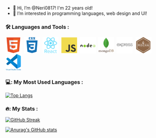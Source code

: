 - 👋 Hi, I’m @Neri0817! I'm 22 years old!
- 👀 I’m interested in programming languages, web design and UI!

### :hammer_and_wrench: Languages and Tools :
<div>
  <img src="https://github.com/devicons/devicon/blob/master/icons/html5/html5-original.svg" title="HTML5" alt="HTML" width="50" height="50"/>&nbsp;
  <img src="https://github.com/devicons/devicon/blob/master/icons/css3/css3-plain-wordmark.svg"  title="CSS3" alt="CSS" width="50" height="50"/>&nbsp;
  <img src="https://github.com/devicons/devicon/blob/master/icons/react/react-original-wordmark.svg" title="React" alt="React" width="50" height="50"/>&nbsp;
  <img src="https://github.com/devicons/devicon/blob/master/icons/javascript/javascript-original.svg" title="JavaScript" alt="JavaScript" width="50" height="50"/>&nbsp;
  <img src="https://github.com/devicons/devicon/blob/master/icons/nodejs/nodejs-original-wordmark.svg" title="NodeJS" alt="NodeJS" width="50" height="50"/>&nbsp;
  <img src="https://github.com/devicons/devicon/blob/master/icons/mongodb/mongodb-original-wordmark.svg" title="MongoDB" alt="MongoDB" width="50" height="50"/>&nbsp;
  <img src="https://github.com/devicons/devicon/blob/master/icons/express/express-original-wordmark.svg" title="Express" alt="Exspress" width="50" height="50"/>&nbsp;
  <img src="https://github.com/devicons/devicon/blob/master/icons/mocha/mocha-plain.svg" title="Mocha" alt="Mocha" width="50" height="50"/>&nbsp;
  <img src="https://github.com/devicons/devicon/blob/master/icons/vscode/vscode-original-wordmark.svg" title="Visual Studio Code" alt="Visual Studio Code" width="50" height="50"/>&nbsp;
</div>

 ### 💻: My Most Used Languages :
 [![Top Langs](https://github-readme-stats.vercel.app/api/top-langs/?username=Neri0817&layout=compact&theme=radical)](https://github.com/anuraghazra/github-readme-stats)

### 🔥: My Stats :
 [![GitHub Streak](https://streak-stats.demolab.com?user=Neri0817&theme=midnight-purple&hide_border=true&date_format=M%20j%5B%2C%20Y%5D&mode=weekly&fire=EB5454&ring=EB5454&background=22272E&stroke=EB5454)](https://git.io/streak-stats)

 [![Anurag's GitHub stats](https://github-readme-stats.vercel.app/api?username=Neri0817&show_icons=true&theme=radical)](https://github.com/anuraghazra/github-readme-stats)
 

  
